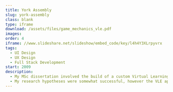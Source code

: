 ```yaml
---
title: York Assembly
slug: york-assembly
class: blank
type: iframe
download: /assets/files/game_mechanics_vle.pdf
images:
order: 4
iframe: //www.slideshare.net/slideshow/embed_code/key/l4h4Y3XLrpyvrx
tags:
  - UI Design
  - UX Design
  - Full Stack Development
start: 2009
description:
  - My MSc dissertation involved the build of a custom Virtual Learning Environment (VLE) and an experiment with 107 undergraduate students to measure the effect game mechanics had on participation and engagement.
  - My research hypotheses were somewhat successful, however the VLE app I made was well received, and remained in use after research had ended.
---
```


